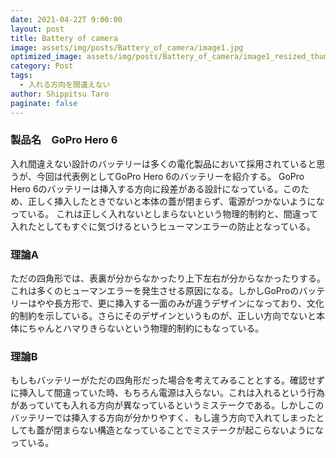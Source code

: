 ```yaml
---
date: 2021-04-22T 9:00:00
layout: post
title: Battery of camera
image: assets/img/posts/Battery_of_camera/image1.jpg
optimized_image: assets/img/posts/Battery_of_camera/image1_resized_thumbnail.jpg
category: Post
tags: 
  - 入れる方向を間違えない
author: Shippitsu Taro
paginate: false
---
```



### 製品名　GoPro Hero 6

入れ間違えない設計のバッテリーは多くの電化製品において採用されていると思うが、今回は代表例としてGoPro Hero 6のバッテリーを紹介する。
GoPro Hero 6のバッテリーは挿入する方向に段差がある設計になっている。このため、正しく挿入したときでないと本体の蓋が閉まらず、電源がつかないようになっている。
これは正しく入れないとしまらないという物理的制約と、間違って入れたとしてもすぐに気づけるというヒューマンエラーの防止となっている。

### 理論A

ただの四角形では、表裏が分からなかったり上下左右が分からなかったりする。これは多くのヒューマンエラーを発生させる原因になる。しかしGoProのバッテリーはやや長方形で、更に挿入する一面のみが違うデザインになっており、文化的制約を示している。さらにそのデザインというものが、正しい方向でないと本体にちゃんとハマりきらないという物理的制約にもなっている。

### 理論B

もしもバッテリーがただの四角形だった場合を考えてみることとする。確認せずに挿入して間違っていた時、もちろん電源は入らない。これは入れるという行為があっていても入れる方向が異なっているというミステークである。しかしこのバッテリーでは挿入する方向が分かりやすく、もし違う方向で入れてしまったとしても蓋が閉まらない構造となっていることでミステークが起こらないようになっている。